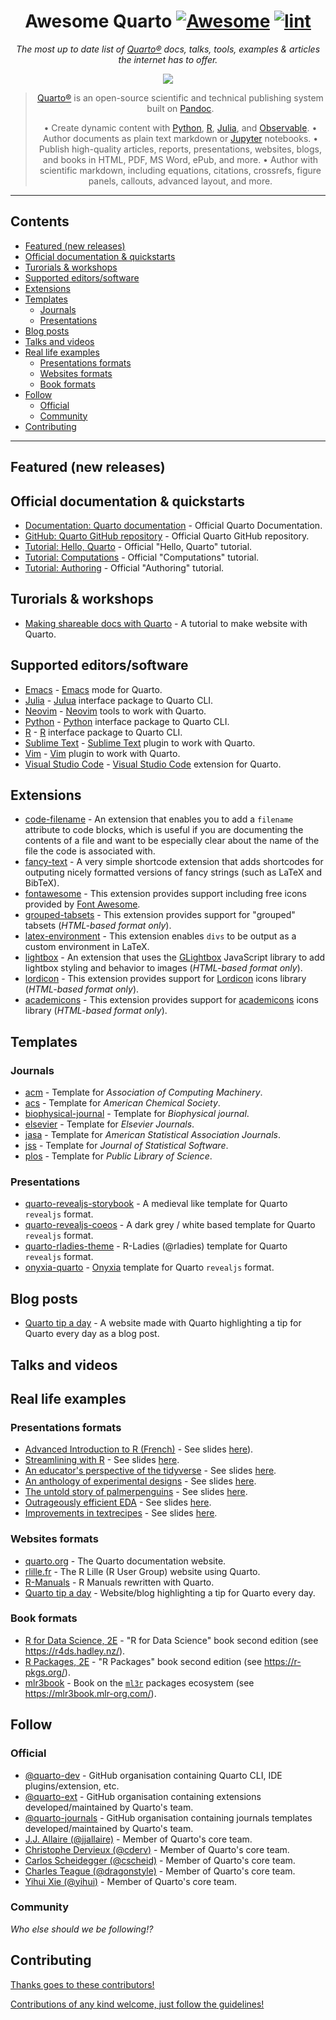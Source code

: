 <div align="center">

<!--lint ignore no-dead-urls-->

# Awesome Quarto [![Awesome](https://awesome.re/badge.svg)](https://awesome.re) [![lint](https://github.com/mcanouil/awesome-quarto/actions/workflows/lint.yaml/badge.svg)](https://github.com/mcanouil/awesome-quarto/actions/workflows/lint.yaml) <!-- omit in toc -->

*The most up to date list of [Quarto®](https://quarto.org) docs, talks, tools, examples & articles the internet has to offer.*

<a href="" target="_blank" rel="noopener noreferrer">
  <img src="https://quarto.org/quarto.png" alt-text="Quarto logo with text, which is a filled circle splitted in four with quarto as text on the right in lower case and the trademark symbol in superscrit at the end."/>
</a>

> [Quarto®](https://quarto.org) is an open-source scientific and technical publishing system built on [Pandoc]([Pandoc](https://pandoc.org/)).
>
> • Create dynamic content with [Python](https://quarto.org/docs/computations/python.html), [R](https://quarto.org/docs/computations/r.html), [Julia](https://quarto.org/docs/computations/julia.html), and [Observable](https://quarto.org/docs/computations/ojs.html).
> • Author documents as plain text markdown or [Jupyter](https://jupyter.org/) notebooks.
> • Publish high-quality articles, reports, presentations, websites, blogs, and books in HTML, PDF, MS Word, ePub, and more.
> • Author with scientific markdown, including equations, citations, crossrefs, figure panels, callouts, advanced layout, and more.

</div>

<!--lint disable awesome-list-item-->

---

## Contents <!-- omit in toc -->

- [Featured (new releases)](#featured-new-releases)
- [Official documentation & quickstarts](#official-documentation--quickstarts)
- [Turorials & workshops](#turorials--workshops)
- [Supported editors/software](#supported-editorssoftware)
- [Extensions](#extensions)
- [Templates](#templates)
  - [Journals](#journals)
  - [Presentations](#presentations)
- [Blog posts](#blog-posts)
- [Talks and videos](#talks-and-videos)
- [Real life examples](#real-life-examples)
  - [Presentations formats](#presentations-formats)
  - [Websites formats](#websites-formats)
  - [Book formats](#book-formats)
- [Follow](#follow)
  - [Official](#official)
  - [Community](#community)
- [Contributing](#contributing)

---

<!--lint enable awesome-list-item-->
## Featured (new releases)

## Official documentation & quickstarts

- [Documentation: Quarto documentation](https://quarto.org/) - Official Quarto Documentation.
- [GitHub: Quarto GitHub repository](https://github.com/quarto-dev) - Official Quarto GitHub repository.
- [Tutorial: Hello, Quarto](https://quarto.org/docs/get-started/hello/) - Official "Hello, Quarto" tutorial.
- [Tutorial: Computations](https://quarto.org/docs/get-started/computations/) - Official "Computations" tutorial.
- [Tutorial: Authoring](https://quarto.org/docs/get-started/authoring/) - Official "Authoring" tutorial.

## Turorials & workshops

- [Making shareable docs with Quarto](https://openscapes.github.io/quarto-website-tutorial/) - A tutorial to make website with Quarto.

## Supported editors/software

- [Emacs](https://github.com/quarto-dev/quarto-emacs) - [Emacs](https://www.gnu.org/software/emacs/) mode for Quarto.
- [Julia](https://github.com/quarto-dev/quarto-julia) - [Julua](https://julialang.org/) interface package to Quarto CLI.
- [Neovim](https://github.com/quarto-dev/quarto-nvim) - [Neovim](https://neovim.io/) tools to work with Quarto.
- [Python](https://github.com/quarto-dev/quarto-python) - [Python](https://www.python.org/) interface package to Quarto CLI.
- [R](https://github.com/quarto-dev/quarto-r) - [R](https://www.r-project.org/) interface package to Quarto CLI.
- [Sublime Text](https://github.com/quarto-dev/quarto-sublime) - [Sublime Text](https://www.sublimetext.com/) plugin to work with Quarto.
- [Vim](https://github.com/quarto-dev/quarto-vim) - [Vim](https://www.vim.org/) plugin to work with Quarto.
- [Visual Studio Code](https://github.com/quarto-dev/quarto-vscode) - [Visual Studio Code](https://code.visualstudio.com/) extension for Quarto.

## Extensions

- [code-filename](https://github.com/quarto-ext/code-filename) - An extension that enables you to add a `filename` attribute to code blocks, which is useful if you are documenting the contents of a file and want to be especially clear about the name of the file the code is associated with.
- [fancy-text](https://github.com/quarto-ext/fancy-text) - A very simple shortcode extension that adds shortcodes for outputing nicely formatted versions of fancy strings (such as LaTeX and BibTeX).
- [fontawesome](https://github.com/quarto-ext/fontawesome) - This extension provides support including free icons provided by [Font Awesome](https://fontawesome.com).
- [grouped-tabsets](https://github.com/quarto-ext/grouped-tabsets) - This extension provides support for "grouped" tabsets (*HTML-based format only*).
- [latex-environment](https://github.com/quarto-ext/latex-environment) - This extension enables `divs` to be output as a custom environment in LaTeX.
- [lightbox](https://github.com/quarto-ext/lightbox) - An extension that uses the [GLightbox](https://biati-digital.github.io/glightbox/) JavaScript library to add lightbox styling and behavior to images (*HTML-based format only*).
- [lordicon](https://github.com/jmgirard/lordicon) - This extension provides support for
[Lordicon](https://lordicon.com/) icons library (*HTML-based format only*).
- [academicons](https://github.com/schochastics/academicons) - This extension provides support for
[academicons](https://jpswalsh.github.io/academicons/) icons library (*HTML-based format only*).

## Templates

### Journals

- [acm](https://github.com/quarto-journals/acm) - Template for *Association of Computing Machinery*.
- [acs](https://github.com/quarto-journals/acs) - Template for *American Chemical Society*.
- [biophysical-journal](https://github.com/quarto-journals/biophysical-journal) - Template for *Biophysical journal*.
- [elsevier](https://github.com/quarto-journals/elsevier) - Template for *Elsevier Journals*.
- [jasa](https://github.com/quarto-journals/jasa) - Template for *American Statistical Association Journals*.
- [jss](https://github.com/quarto-journals/jss) - Template for *Journal of Statistical Software*.
- [plos](https://github.com/quarto-journals/plos) - Template for *Public Library of Science*.

### Presentations

- [quarto-revealjs-storybook](https://github.com/mcanouil/quarto-revealjs-storybook) - A medieval like template for Quarto `revealjs` format.
- [quarto-revealjs-coeos](https://github.com/mcanouil/quarto-revealjs-coeos) - A dark grey / white based template for Quarto `revealjs` format.
- [quarto-rladies-theme](https://github.com/beatrizmilz/quarto-rladies-theme) - R-Ladies (@rladies) template for Quarto `revealjs` format.
- [onyxia-quarto](https://github.com/RLesur/onyxia-quarto) - [Onyxia](https://github.com/InseeFrLab/onyxia) template for Quarto `revealjs` format.

## Blog posts

- [Quarto tip a day](https://mine-cetinkaya-rundel.github.io/quarto-tip-a-day/) - A website made with Quarto highlighting a tip for Quarto every day as a blog post.

## Talks and videos

## Real life examples

### Presentations formats

<!-- - []() - See slides [here](). -->
- [Advanced Introduction to R (French)](https://m.canouil.fr/radvanced/) - See slides [here](https://github.com/mcanouil/radvanced)).
- [Streamlining with R](https://github.com/meghall06/personal-website/blob/master/static/slides/NEAIR/NEAIR.qmd) - See slides [here](https://meghan.rbind.io/slides/neair/neair.html).
- [An educator's perspective of the tidyverse](https://github.com/mine-cetinkaya-rundel/tidyperspective/blob/main/talks/dagstat-2022.qmd) - See slides [here](https://mine-cetinkaya-rundel.github.io/tidyperspective/talks/dagstat-2022.html).
- [An anthology of experimental designs](https://github.com/emitanaka/talks/tree/master/Toronto2022) - See slides [here](https://emitanaka.org/slides/toronto2022/).
- [The untold story of palmerpenguins](https://github.com/apreshill/palmerpenguins-useR-2022) - See slides [here](https://apreshill.github.io/palmerpenguins-useR-2022/).
- [Outrageously efficient EDA](https://github.com/jthomasmock/arrow-dplyr) - See slides [here](https://jthomasmock.github.io/arrow-dplyr/).
- [Improvements in textrecipes](https://github.com/emilhvitfeldt/useR2022-textrecipes/) - See slides [here](https://emilhvitfeldt.github.io/useR2022-textrecipes/).

### Websites formats

- [quarto.org](https://github.com/quarto-dev/quarto-web) - The Quarto documentation website.
- [rlille.fr](https://github.com/RLille/rlille.fr) - The R Lille (R User Group) website using Quarto.
- [R-Manuals](https://github.com/rstudio/r-manuals) - R Manuals rewritten with Quarto.
- [Quarto tip a day](https://github.com/mine-cetinkaya-rundel/quarto-tip-a-day) - Website/blog highlighting a tip for Quarto every day.

### Book formats

- [R for Data Science, 2E](https://github.com/hadley/r4ds/) - "R for Data Science" book second edition (see <https://r4ds.hadley.nz/>).
- [R Packages, 2E](https://github.com/hadley/r-pkgs/) - "R Packages" book second edition (see <https://r-pkgs.org/>).
- [mlr3book](https://github.com/mlr-org/mlr3book/tree/main/book/) - Book on the [`ml3r`](https://mlr3.mlr-org.com/) packages ecosystem (see <https://mlr3book.mlr-org.com/>).

<!-- ### Other formats -->

<!--lint disable awesome-list-item-->

## Follow

<!-- list people worth following on social sites (Twitter, LinkedIn, GitHub, YouTube etc.) -->

### Official

- [@quarto-dev](https://github.com/quarto-dev) - GitHub organisation containing Quarto CLI, IDE plugins/extension, etc.
- [@quarto-ext](https://github.com/quarto-ext) - GitHub organisation containing extensions developed/maintained by Quarto's team.
- [@quarto-journals](https://github.com/quarto-journals) - GitHub organisation containing journals templates developed/maintained by Quarto's team.
- [J.J. Allaire (\@jjallaire)](https://github.com/jjallaire/) - Member of Quarto's core team.
- [Christophe Dervieux (\@cderv)](https://github.com/cderv) - Member of Quarto's core team.
- [Carlos Scheidegger (\@cscheid)](https://github.com/cscheid) - Member of Quarto's core team.
- [Charles Teague (\@dragonstyle)](https://github.com/dragonstyle) - Member of Quarto's core team.
- [Yihui Xie (\@yihui)](https://github.com/yihui) - Member of Quarto's core team.

### Community

*Who else should we be following!?*

## Contributing

[Thanks goes to these contributors!](https://github.com/mcanouil/awesome-quarto/graphs/contributors)

[Contributions of any kind welcome, just follow the guidelines!](contributing.md)
